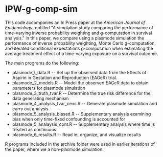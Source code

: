 # IPW-g-comp-sim

This code accompanies an In Press paper at the *American Journal of Epidemiology*, entitled "A simulation study comparing the performance of time-varying inverse probability weighting and g-computation in survival analysis." In this paper, we compare using a plasmode simulation the performance of inverse probability weighting, Monte Carlo g-computation, and iterated conditional expectations g-computation when estimating the average treatment effect of a time-varying exposure on a survival outcome.

The main programs do the following:
  - plasmode_1_data.R -- Set up the observed data from the Effects of Aspirin in Gestation and Reproduction (EAGeR) trial.
  - plasmode_2_models.R -- Model the observed EAGeR data to obtain parameters for plasmode simulation
  - plasmode_3_truth_tvar.R -- Determine the true risk difference for the data generating mechanism
  - plasmode_4_analysis_tvar_cens.R -- Generate plasmode simulation and carry out analysis
  - plasmode_5_analysis_biased.R -- Supplementary analysis examining bias when only time-fixed confounding is accounted for
  - plasmode_5_analaysis_cont.R -- Supplementary analysis where time is treated as continuous
  - plasmode_6_results.R -- Read in, organize, and visualize results
 
 R programs included in the archive folder were used in earlier iterations of the paper, where we a non-plasmode simulation.
